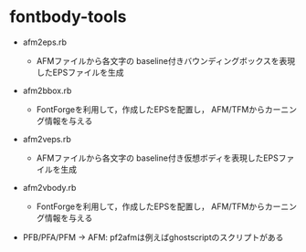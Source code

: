 fontbody-tools
==============

- afm2eps.rb
  - AFMファイルから各文字の
    baseline付きバウンディングボックスを表現したEPSファイルを生成
- afm2bbox.rb
  - FontForgeを利用して，作成したEPSを配置し，
    AFM/TFMからカーニング情報を与える

- afm2veps.rb
  - AFMファイルから各文字の
    baseline付き仮想ボディを表現したEPSファイルを生成
- afm2vbody.rb
  - FontForgeを利用して，作成したEPSを配置し，
    AFM/TFMからカーニング情報を与える

- PFB/PFA/PFM -> AFM: pf2afmは例えばghostscriptのスクリプトがある
